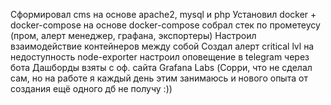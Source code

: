 Сформировал cms на основе apache2, mysql и php
Установил docker + docker-compose
на основе docker-compose собрал стек по прометеусу (пром, алерт менеджер, графана, экспортеры)
Настроил взаимодействие контейнеров между собой
Создал алерт critical lvl на недоступность node-exporter
настроил оповещение в telegram через бота
Дашборды взяты с оф. сайта Grafana Labs (Сорри, что не сделал сам, но на работе я каждый день этим занимаюсь и нового опыта от создания ещё одного дб не получу :))
